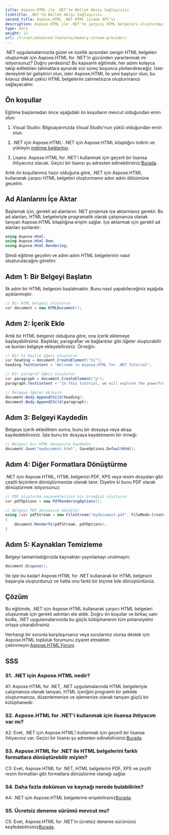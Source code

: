 ```yaml
---
title: Aspose.HTML ile .NET'te Bellek Akışı Sağlayıcısı
linktitle: .NET'te Bellek Akışı Sağlayıcısı
second_title: Aspose.HTML .NET HTML işleme API'si
description: Aspose.HTML ile .NET'te çarpıcı HTML belgeleri oluşturmayı öğrenin. Adım adım öğreticimizi izleyin ve HTML manipülasyonunun gücünü açığa çıkarın.
type: docs
weight: 12
url: /tr/net/advanced-features/memory-stream-provider/
---
```


.NET uygulamalarınızda güzel ve özellik açısından zengin HTML belgeleri oluşturmak için Aspose.HTML for .NET'in gücünden yararlanmak mı istiyorsunuz? Doğru yerdesiniz! Bu kapsamlı eğitimde, her adımı kolayca takip edilebilen talimatlara ayırarak sizi süreç boyunca yönlendireceğiz. İster deneyimli bir geliştirici olun, ister Aspose.HTML ile yeni başlıyor olun, bu kılavuz dikkat çekici HTML belgelerini zahmetsizce oluşturmanızı sağlayacaktır.

## Ön koşullar

Eğitime başlamadan önce aşağıdaki ön koşulların mevcut olduğundan emin olun:

1. Visual Studio: Bilgisayarınızda Visual Studio'nun yüklü olduğundan emin olun.

2.  .NET için Aspose.HTML: .NET için Aspose.HTML kitaplığını indirin ve yükleyin.[indirme bağlantısı](https://releases.aspose.com/html/net/).

3.  Lisans: Aspose.HTML for .NET'i kullanmak için geçerli bir lisansa ihtiyacınız olacak. Geçici bir lisansı şu adresten edinebilirsiniz:[Burada](https://purchase.aspose.com/temporary-license/).

Artık ön koşullarımız hazır olduğuna göre, .NET için Aspose.HTML kullanarak çarpıcı HTML belgeleri oluşturmanın adım adım dökümüne geçelim.

## Ad Alanlarını İçe Aktar

Başlamak için, gerekli ad alanlarını .NET projenize içe aktarmanız gerekir. Bu ad alanları, HTML belgeleriyle programatik olarak çalışmanıza olanak tanıyan Aspose.HTML kitaplığına erişim sağlar. İçe aktarmak için gerekli ad alanları şunlardır:

```csharp
using Aspose.Html;
using Aspose.Html.Dom;
using Aspose.Html.Rendering;
```

Şimdi eğitime geçelim ve adım adım HTML belgelerinin nasıl oluşturulacağını görelim:

## Adım 1: Bir Belgeyi Başlatın

İlk adım bir HTML belgesini başlatmaktır. Bunu nasıl yapabileceğiniz aşağıda açıklanmıştır:

```csharp
// Bir HTML belgesi oluşturun
var document = new HTMLDocument();
```

## Adım 2: İçerik Ekle

Artık bir HTML belgeniz olduğuna göre, ona içerik eklemeye başlayabilirsiniz. Başlıklar, paragraflar ve bağlantılar gibi öğeler oluşturabilir ve bunları belgeye ekleyebilirsiniz. Örneğin:

```csharp
// Bir h1 başlık öğesi oluşturun
var heading = document.CreateElement("h1");
heading.TextContent = "Welcome to Aspose.HTML for .NET Tutorial";

// Bir paragraf öğesi oluşturun
var paragraph = document.CreateElement("p");
paragraph.TextContent = "In this tutorial, we will explore the powerful features of Aspose.HTML for .NET.";

// Belgeye öğeler ekleyin
document.Body.AppendChild(heading);
document.Body.AppendChild(paragraph);
```

## Adım 3: Belgeyi Kaydedin

Belgeye içerik ekledikten sonra, bunu bir dosyaya veya akışa kaydedebilirsiniz. İşte bunu bir dosyaya kaydetmenin bir örneği:

```csharp
// Belgeyi bir HTML dosyasına kaydedin
document.Save("mydocument.html", SaveOptions.DefaultHtml);
```

## Adım 4: Diğer Formatlara Dönüştürme

.NET için Aspose.HTML, HTML belgenizi PDF, XPS veya resim dosyaları gibi çeşitli biçimlere dönüştürmenize olanak tanır. Diyelim ki bunu PDF olarak dönüştürmek istiyorsunuz:

```csharp
// PDF oluşturma seçeneklerinin bir örneğini oluşturun
var pdfOptions = new PdfRenderingOptions();

// Belgeyi PDF dosyasına dönüştür
using (var pdfStream = new FileStream("mydocument.pdf", FileMode.Create))
{
    document.RenderTo(pdfStream, pdfOptions);
}
```

## Adım 5: Kaynakları Temizleme

Belgeyi tamamladığınızda kaynakları yayınlamayı unutmayın:

```csharp
document.Dispose();
```

Ve işte bu kadar! Aspose.HTML for .NET kullanarak bir HTML belgesini başarıyla oluşturdunuz ve hatta onu farklı bir biçime bile dönüştürdünüz.

## Çözüm

Bu eğitimde, .NET için Aspose.HTML kullanarak çarpıcı HTML belgeleri oluşturmak için gerekli adımları ele aldık. Doğru ön koşullar ve birkaç satır kodla, .NET uygulamalarınızda bu güçlü kütüphanenin tüm potansiyelini ortaya çıkarabilirsiniz.

 Herhangi bir sorunla karşılaşırsanız veya sorularınız olursa destek için Aspose.HTML topluluk forumunu ziyaret etmekten çekinmeyin:[Aspose.HTML Forum](https://forum.aspose.com/).

## SSS

### S1. .NET için Aspose.HTML nedir?

A1: Aspose.HTML for .NET, .NET uygulamalarında HTML belgeleriyle çalışmanıza olanak tanıyan, HTML içeriğini programlı bir şekilde oluşturmanıza, düzenlemenize ve işlemenize olanak tanıyan güçlü bir kütüphanedir.

### S2. Aspose.HTML for .NET'i kullanmak için lisansa ihtiyacım var mı?

 A2: Evet, .NET için Aspose.HTML'i kullanmak için geçerli bir lisansa ihtiyacınız var. Geçici bir lisansı şu adresten edinebilirsiniz:[Burada](https://purchase.aspose.com/temporary-license/).

### S3. Aspose.HTML for .NET ile HTML belgelerini farklı formatlara dönüştürebilir miyim?

C3: Evet, Aspose.HTML for .NET, HTML belgelerini PDF, XPS ve çeşitli resim formatları gibi formatlara dönüştürme olanağı sağlar.

### S4. Daha fazla doküman ve kaynağı nerede bulabilirim?

 A4: .NET için Aspose.HTML belgelerine erişebilirsiniz[Burada](https://reference.aspose.com/html/net/).

### S5. Ücretsiz deneme sürümü mevcut mu?

 C5: Evet, Aspose.HTML for .NET'in ücretsiz deneme sürümünü keşfedebilirsiniz[Burada](https://releases.aspose.com/).
